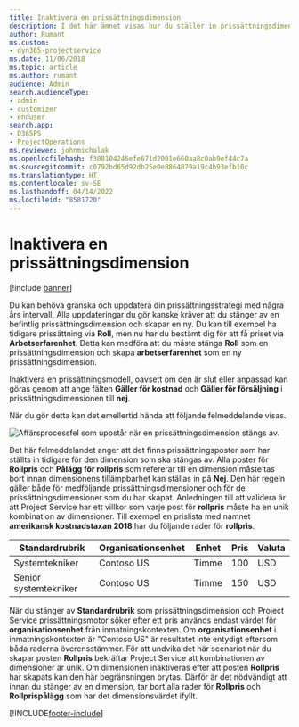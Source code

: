 ```yaml
---
title: Inaktivera en prissättningsdimension
description: I det här ämnet visas hur du ställer in prissättningsdimensioner i Project Service-lösningen.
author: Rumant
ms.custom:
- dyn365-projectservice
ms.date: 11/06/2018
ms.topic: article
ms.author: rumant
audience: Admin
search.audienceType:
- admin
- customizer
- enduser
search.app:
- D365PS
- ProjectOperations
ms.reviewer: johnmichalak
ms.openlocfilehash: f308104246efe671d2001e660aa8c0ab9ef44c7a
ms.sourcegitcommit: c0792bd65d92db25e0e8864879a19c4b93efb10c
ms.translationtype: HT
ms.contentlocale: sv-SE
ms.lasthandoff: 04/14/2022
ms.locfileid: "8581720"
---
```

# <a name="turn-off-a-pricing-dimension"></a>Inaktivera en prissättningsdimension

[!include [banner](../includes/psa-now-project-operations.md)]

Du kan behöva granska och uppdatera din prissättningsstrategi med några års intervall. Alla uppdateringar du gör kanske kräver att du stänger av en befintlig prissättningsdimension och skapar en ny. Du kan till exempel ha tidigare prissättning via **Roll**, men nu har du bestämt dig för att få priset via **Arbetserfarenhet**. Detta kan medföra att du måste stänga **Roll** som en prissättningsdimension och skapa **arbetserfarenhet** som en ny prissättningsdimension. 

Inaktivera en prissättningsmodell, oavsett om den är slut eller anpassad kan göras genom att ange fälten **Gäller för kostnad** och **Gäller för försäljning** i prissättningsdimensionen till **nej**.

När du gör detta kan det emellertid hända att följande felmeddelande visas.

![Affärsprocessfel som uppstår när en prissättningsdimension stängs av.](media/Business-Process-Error.png)


Det här felmeddelandet anger att det finns prissättningsposter som har ställts in tidigare för den dimension som ska stängas av. Alla poster för **Rollpris** och **Pålägg för rollpris** som refererar till en dimension måste tas bort innan dimensionens tillämpbarhet kan ställas in på **Nej**. Den här regeln gäller både för medföljande prissättningsdimensioner och för de prissättningsdimensioner som du har skapat. Anledningen till att validera är att Project Service har ett villkor som varje post för **rollpris** måste ha en unik kombination av dimensioner. Till exempel en prislista med namnet **amerikansk kostnadstaxan 2018** har du följande rader för **rollpris**. 

| Standardrubrik         | Organisationsenhet    |Enhet   |Pris  |Valuta  |
| -----------------------|-------------|-------|-------|----------|
| Systemtekniker|Contoso US|Timme| 100|USD|
| Senior systemtekniker|Contoso US|Timme| 150| USD|


När du stänger av **Standardrubrik** som prissättningsdimension och Project Service prissättningsmotor söker efter ett pris används endast värdet för **organisationsenhet** från inmatningskontexten. Om **organisationsenhet** i inmatningskontexten är "Contoso US" är resultatet inte entydigt eftersom båda raderna överensstämmer. För att undvika det här scenariot när du skapar posten **Rollpris** bekräftar Project Service att kombinationen av dimensioner är unik. Om dimensionen inaktiveras efter att posten **Rollpris** har skapats kan den här begränsningen brytas. Därför är det nödvändigt att innan du stänger av en dimension, tar bort alla rader för **Rollpris** och **Rollprispålägg** som har det dimensionsvärdet ifyllt.



[!INCLUDE[footer-include](../includes/footer-banner.md)]
